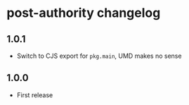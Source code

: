 # post-authority changelog

## 1.0.1

* Switch to CJS export for `pkg.main`, UMD makes no sense

## 1.0.0

* First release